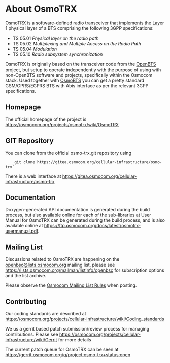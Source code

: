 About OsmoTRX
=============

OsmoTRX is a software-defined radio transceiver that implements the Layer 1
physical layer of a BTS comprising the following 3GPP specifications:

* TS 05.01 *Physical layer on the radio path*
* TS 05.02 *Multiplexing and Multiple Access on the Radio Path*
* TS 05.04 *Modulation*
* TS 05.10 *Radio subsystem synchronization*

OsmoTRX is originally based on the transceiver code from the
[OpenBTS](https://osmocom.org/projects/osmobts/wiki/OpenBTS) project, but setup
to operate independently with the purpose of using with non-OpenBTS software and
projects, specifically within the Osmocom stack.  Used together with
[OsmoBTS](https://osmocom.org/projects/osmobts/wiki) you can get a pretty
standard GSM/GPRS/EGPRS BTS with Abis interface as per the relevant 3GPP specifications.

Homepage
--------

The official homepage of the project is
<https://osmocom.org/projects/osmotrx/wiki/OsmoTRX>

GIT Repository
--------------

You can clone from the official osmo-trx.git repository using

        git clone https://gitea.osmocom.org/cellular-infrastructure/osmo-trx`

There is a web interface at <https://gitea.osmocom.org/cellular-infrastructure/osmo-trx>

Documentation
-------------

Doxygen-generated API documentation is generated during the build process, but
also available online for each of the sub-libraries at User Manual for OsmoTRX
can be generated during the build process, and is also available online at
<https://ftp.osmocom.org/docs/latest/osmotrx-usermanual.pdf>.

Mailing List
------------

Discussions related to OsmoTRX are happening on the openbsc@lists.osmocom.org
mailing list, please see <https://lists.osmocom.org/mailman/listinfo/openbsc>
for subscription options and the list archive.

Please observe the [Osmocom Mailing List
Rules](https://osmocom.org/projects/cellular-infrastructure/wiki/Mailing_List_Rules)
when posting.

Contributing
------------

Our coding standards are described at
<https://osmocom.org/projects/cellular-infrastructure/wiki/Coding_standards>

We us a gerrit based patch submission/review process for managing contributions.
Please see <https://osmocom.org/projects/cellular-infrastructure/wiki/Gerrit>
for more details

The current patch queue for OsmoTRX can be seen at
<https://gerrit.osmocom.org/q/project:osmo-trx+status:open>
